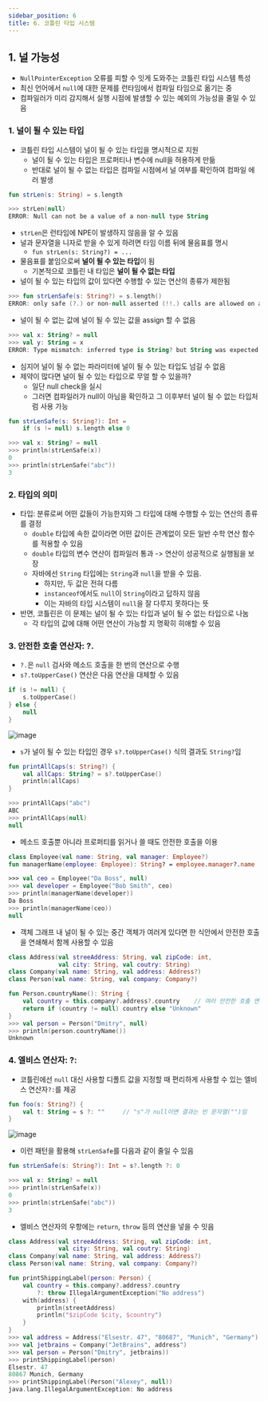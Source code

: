 ```yaml
---
sidebar_position: 6
title: 6. 코틀린 타입 시스템
---
```


## 1. 널 가능성

- `NullPointerException` 오류를 피할 수 잇게 도와주는 코틀린 타입 시스템 특성
- 최신 언어에서 `null`에 대한 문제를 런타임에서 컴파일 타임으로 옮기는 중
- 컴파일러가 미리 감지해서 실행 시점에 발생할 수 있는 예외의 가능성을 줄일 수 있음

### 1. 널이 될 수 있는 타입

- 코틀린 타입 시스템이 널이 될 수 있는 타입을 명시적으로 지원
    - 널이 될 수 있는 타입은 프로퍼티나 변수에 null을 허용하게 만듦
    - 반대로 널이 될 수 없는 타입은 컴파일 시점에서 널 여부를 확인하여 컴파일 에러 발생

```kotlin
fun strLen(s: String) = s.length

>>> strLen(null)
ERROR: Null can not be a value of a non-null type String
```

- `strLen`은 런타임에 NPE이 발생하지 않음을 알 수 있음
- 널과 문자열을 니자로 받을 수 있게 하려면 타임 이름 뒤에 물음표를 명시
    - `fun strLen(s: String?) = ...`
- 물음표를 붙임으로써 **널이 될 수 있는 타입**이 됨
    - 기본적으로 코틀린 내 타입은 **널이 될 수 없는 타입**
- 널이 될 수 있는 타입의 값이 있다면 수행할 수 있는 연산의 종류가 제한됨

```kotlin
>>> fun strLenSafe(s: String?) = s.length()
ERROR: only safe (?.) or non-null asserted (!!.) calls are allowed on a nullable receiver of type kottlin.String?
```

- 널이 될 수 없는 값에 널이 될 수 있는 값을 assign 할 수 없음

```kotlin
>>> val x: String? = null
>>> val y: String = x
ERROR: Type mismatch: inferred type is String? but String was expected
```
- 심지어 널이 될 수 없는 파라미터에 널이 될 수 있는 타입도 넘길 수 없음
- 제약이 많다면 널이 될 수 있는 타입으로 무얼 할 수 있을까?
    - 일단 null check을 실시
    - 그러면 컴파일러가 null이 아님을 확인하고 그 이후부터 널이 될 수 없는 타입처럼 사용 가능

```kotlin
fun strLenSafe(s: String?): Int =
    if (s != null) s.length else 0

>>> val x: String? = null
>>> println(strLenSafe(x))
0
>>> println(strLenSafe("abc"))
3
```

### 2. 타입의 의미

- 타입: 분류로써 어떤 값들이 가능한지와 그 타입에 대해 수행할 수 있는 연산의 종류를 결정
    - `double` 타입에 속한 값이라면 어떤 값이든 관계없이 모든 일반 수학 연산 함수를 적용할 수 있음
    - `double` 타입의 변수 연산이 컴파일러 통과 -> 연산이 성공적으로 실행됨을 보장
    - 자바에선 `String` 타입에는 `String`과 `null`을 받을 수 있음.
        - 하지만, 두 값은 전혀 다름
        - `instanceof`에서도 `null`이 `String`이라고 답하지 않음
        - 이는 자바의 타입 시스템이 `null`을 잘 다루지 못하다는 뜻
- 반면, 코틀린은 이 문제는 널이 될 수 있는 타입과 널이 될 수 없는 타입으로 나눔
    - 각 타입의 값에 대해 어떤 연산이 가능할 지 명확히 히애할 수 있음

### 3. 안전한 호출 연산자: ?.

- `?.`은 `null` 검사와 메소드 호출을 한 번의 연산으로 수행
- `s?.toUpperCase()` 연산은 다음 연산을 대체할 수 있음

```kotlin
if (s != null) {
    s.toUpperCase()
} else {
    null
}
```

![image](https://user-images.githubusercontent.com/4207192/174293510-f408c69b-6298-400d-b390-a7250876e583.png)

- `s`가 널이 될 수 있는 타입인 경우 `s?.toUpperCase()` 식의 결과도 `String?`임

```kotlin
fun printAllCaps(s: String?) {
    val allCaps: String? = s?.toUpperCase()
    println(allCaps)
}

>>> printAllCaps("abc")
ABC
>>> printAllCaps(null)
null
```

- 메소드 호출뿐 아니라 프로퍼티를 읽거나 쓸 때도 안전한 호출을 이용

```kotlin
class Employee(val name: String, val manager: Employee?)
fun managerName(employee: Employee): String? = employee.manager?.name

>>> val ceo = Employee("Da Boss", null)
>>> val developer = Employee("Bob Smith", ceo)
>>> println(managerName(developer))
Da Boss
>>> println(managerName(ceo))
null
```
- 객체 그래프 내 널이 될 수 있는 중간 객체가 여러게 있다면 한 식안에서 안전한 호출을 연쇄해서 함께 사용할 수 있음

```kotlin
class Address(val streeAddress: String, val zipCode: int,
              val city: String, val coutry: String)
class Company(val name: String, val address: Address?)
class Person(val name: String, val company: Company?)

fun Person.countryName(): String {
    val country = this.company?.address?.country    // 여러 안전한 호출 연산자를 연쇄해 사용함
    return if (country != null) country else "Unknown"
}
>>> val person = Person("Dmitry", null)
>>> println(person.countryName())
Unknown
```

### 4. 엘비스 연산자: ?:

- 코틀린에선 `null` 대신 사용할 디폴트 값을 지정할 때 편리하게 사용할 수 있는 엘비스 연산자`?:`를 제공

```kotlin
fun foo(s: String?) {
    val t: String = s ?: ""     // "s"가 null이면 결과는 빈 문자열("")임
}
```

![image](https://user-images.githubusercontent.com/4207192/174299191-0811460e-08aa-432d-9ced-4b7de1758ebf.png)

- 이런 패턴을 활용해 `strLenSafe`를 다음과 같이 줄일 수 있음

```kotlin
fun strLenSafe(s: String?): Int = s?.length ?: 0

>>> val x: String? = null
>>> println(strLenSafe(x))
0
>>> println(strLenSafe("abc"))
3
```
- 엘비스 연산자의 우항에는 `return`, `throw` 등의 연산을 넣을 수 잇음

```kotlin
class Address(val streeAddress: String, val zipCode: int,
              val city: String, val coutry: String)
class Company(val name: String, val address: Address?)
class Person(val name: String, val company: Company?)

fun printShippingLabel(person: Person) {
    val country = this.company?.address?.country
        ?: throw IllegalArgumentException("No address")
    with(address) {
        println(streetAddress)
        println("$zipCode $city, $country")
    }
}
>>> val address = Address("Elsestr. 47", "80687", "Munich", "Germany")
>>> val jetbrains = Company("JetBrains", address")
>>> val person = Person("Dmitry", jetbrains))
>>> printShippingLabel(person)
Elsestr. 47
80867 Munich, Germany
>>> printShippingLabel(Person("Alexey", null))
java.lang.IllegalArgumentException: No address
```